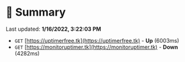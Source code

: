 # 📖 Summary
Last updated: **1/16/2022, 3:22:03 PM**

- `GET` [https://uptimerfree.tk](https://uptimerfree.tk) - **Up** (6003ms)
- `GET` [https://monitoruptimer.tk](https://monitoruptimer.tk) - **Down** (4282ms)
